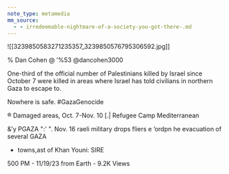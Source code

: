 ```yaml
---
note_type: metamedia
mm_source:
  - - irredeemable-nightmare-of-a-society-you-got-there-.md
---
```


![[3239850583271235357_3239850576795306592.jpg]]

% Dan Cohen @
’%53 @dancohen3000

One-third of the official number of
Palestinians killed by Israel since October 7
were killed in areas where Israel has told
civilians in northern Gaza to escape to.

Nowhere is safe. #GazaGenocide

® Damaged areas, Oct. 7-Nov. 10 [.| Refugee Camp
Mediterranean

&'y PGAZA ":' ". Nov. 16 raeli military drops fliers
e ’ordpn he evacuation of several GAZA
* towns,ast of Khan Youni: SIRE

500 PM - 11/19/23 from Earth - 9.2K Views

